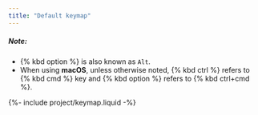 ```yaml
---
title: "Default keymap"
---
```


##### Note:
- {% kbd option %} is also known as `Alt`.
- When using **macOS**, unless otherwise noted,
{% kbd ctrl %} refers to {% kbd cmd %} key
and {% kbd option %} refers to {% kbd ctrl+cmd %}.

{%- include project/keymap.liquid -%}
